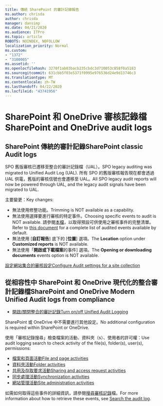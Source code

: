 ```yaml
---
title: 傳統 SharePoint 的審計記錄報告
ms.author: chrisda
author: chrisda
manager: dansimp
ms.date: 04/21/2020
ms.audience: ITPro
ms.topic: article
ROBOTS: NOINDEX, NOFOLLOW
localization_priority: Normal
ms.custom:
- "1372"
- "3100005"
ms.assetid: ''
ms.openlocfilehash: 3270f1ab03bacb235cbdc3d710053c858f0a5183
ms.sourcegitcommit: 631cbb5f03e5371f0995e976536d24e9d13746c3
ms.translationtype: MT
ms.contentlocale: zh-TW
ms.lasthandoff: 04/22/2020
ms.locfileid: "43741956"
---
```

# <a name="sharepoint-and-onedrive-audit-logs"></a><span data-ttu-id="c62a3-102">SharePoint 和 OneDrive 審核記錄檔</span><span class="sxs-lookup"><span data-stu-id="c62a3-102">SharePoint and OneDrive audit logs</span></span>

## <a name="sharepoint-classic-audit-logs"></a><span data-ttu-id="c62a3-103">SharePoint 傳統的審計記錄</span><span class="sxs-lookup"><span data-stu-id="c62a3-103">SharePoint classic Audit logs</span></span>

<span data-ttu-id="c62a3-104">SPO 舊版審核已遷移至整合的審計記錄檔（UAL）。</span><span class="sxs-lookup"><span data-stu-id="c62a3-104">SPO legacy auditing was migrated to Unified Audit Log (UAL).</span></span> <span data-ttu-id="c62a3-105">所有 SPO 的舊版審核報告現在都會透過 UAL 供電，舊版的審核信號也會遷移至 UAL。</span><span class="sxs-lookup"><span data-stu-id="c62a3-105">All SPO legacy audit reports will now be powered through UAL, and the legacy audit signals have been migrated to UAL.</span></span>

<span data-ttu-id="c62a3-106">主要變更：</span><span class="sxs-lookup"><span data-stu-id="c62a3-106">Key changes:</span></span>

* <span data-ttu-id="c62a3-107">無法使用修整功能。</span><span class="sxs-lookup"><span data-stu-id="c62a3-107">Trimming is NOT available as a capability.</span></span>
* <span data-ttu-id="c62a3-108">無法使用選擇要進行審核的特定事件。</span><span class="sxs-lookup"><span data-stu-id="c62a3-108">Choosing specific events to audit is NOT available.</span></span> <span data-ttu-id="c62a3-109">請參閱[本檔](https://docs.microsoft.com/office365/securitycompliance/search-the-audit-log-in-security-and-compliance)，以取得預設可供使用之審核事件的完整清單。</span><span class="sxs-lookup"><span data-stu-id="c62a3-109">Refer to [this document](https://docs.microsoft.com/office365/securitycompliance/search-the-audit-log-in-security-and-compliance) for a complete list of audited events available by default.</span></span>
* <span data-ttu-id="c62a3-110">無法使用 [**自訂報告**] 底下的 [**位置**] 選項。</span><span class="sxs-lookup"><span data-stu-id="c62a3-110">The **Location** option under **Customized reports** is NOT available.</span></span>
* <span data-ttu-id="c62a3-111">無法使用「**開啟或下載檔案**的事件] 選項。</span><span class="sxs-lookup"><span data-stu-id="c62a3-111">The **Opening or downloading documents** events option is NOT available.</span></span>

[<span data-ttu-id="c62a3-112">設定網站集合的審核設定</span><span class="sxs-lookup"><span data-stu-id="c62a3-112">Configure Audit settings for a site collection</span></span>](https://support.office.com/article/Configure-audit-settings-for-a-site-collection-A9920C97-38C0-44F2-8BCB-4CF1E2AE22D2)

## <a name="sharepoint-and-onedrive-modern-unified-audit-logs-from-compliance"></a><span data-ttu-id="c62a3-113">從相容性中 SharePoint 和 OneDrive 現代化的整合審計記錄檔</span><span class="sxs-lookup"><span data-stu-id="c62a3-113">SharePoint and OneDrive Modern Unified Audit logs from compliance</span></span>

* [<span data-ttu-id="c62a3-114">開啟/關閉整合的審計記錄</span><span class="sxs-lookup"><span data-stu-id="c62a3-114">Turn on/off Unified Audit Logging</span></span>](https://docs.microsoft.com/office365/securitycompliance/turn-audit-log-search-on-or-off) 

<span data-ttu-id="c62a3-115">SharePoint 或 OneDrive 中不需要進行其他設定。</span><span class="sxs-lookup"><span data-stu-id="c62a3-115">No additional configuration is required within SharePoint or OneDrive.</span></span>

<span data-ttu-id="c62a3-116">使用「審核記錄搜尋」檢查檔案的活動、資料夾（s）、使用者的許可權：</span><span class="sxs-lookup"><span data-stu-id="c62a3-116">Use audit logging search to check activity of the file(s), folder(s), user(s), permissions:</span></span>

* [<span data-ttu-id="c62a3-117">檔案和頁面活動</span><span class="sxs-lookup"><span data-stu-id="c62a3-117">File and page activities</span></span>](https://docs.microsoft.com/office365/securitycompliance/search-the-audit-log-in-security-and-compliance)
* [<span data-ttu-id="c62a3-118">資料夾活動</span><span class="sxs-lookup"><span data-stu-id="c62a3-118">Folder activities</span></span>](https://docs.microsoft.com/office365/securitycompliance/search-the-audit-log-in-security-and-compliance#folder-activities)
* [<span data-ttu-id="c62a3-119">共用及存取要求活動</span><span class="sxs-lookup"><span data-stu-id="c62a3-119">Sharing and access request activities</span></span>](https://docs.microsoft.com/office365/securitycompliance/search-the-audit-log-in-security-and-compliance#sharing-and-access-request-activities)
* [<span data-ttu-id="c62a3-120">同步處理活動</span><span class="sxs-lookup"><span data-stu-id="c62a3-120">Synchronization activities</span></span>](https://docs.microsoft.com/office365/securitycompliance/search-the-audit-log-in-security-and-compliance#synchronization-activities)
* [<span data-ttu-id="c62a3-121">網站管理活動</span><span class="sxs-lookup"><span data-stu-id="c62a3-121">Site administration activities</span></span>](https://docs.microsoft.com/office365/securitycompliance/search-the-audit-log-in-security-and-compliance#site-administration-activities)

<span data-ttu-id="c62a3-122">如需如何取得這些事件的詳細資訊，請參閱[搜尋審核記錄](https://docs.microsoft.com/office365/securitycompliance/search-the-audit-log-in-security-and-compliance#search-the-audit-log)檔。</span><span class="sxs-lookup"><span data-stu-id="c62a3-122">For more information about how to retrieve these events, see [Search the audit log](https://docs.microsoft.com/office365/securitycompliance/search-the-audit-log-in-security-and-compliance#search-the-audit-log).</span></span>
